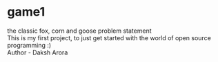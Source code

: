 # game1
the classic fox, corn and goose problem statement
<br>
This is my first project, to just get started with the world of open source programming :)
<br>
Author - Daksh Arora

